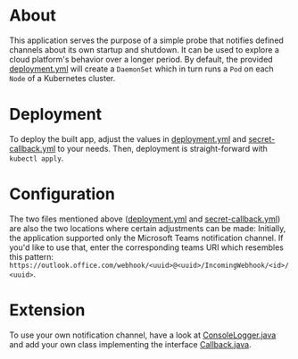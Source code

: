 # About
This application serves the purpose of a simple probe that notifies defined channels about its own startup and shutdown.
It can be used to explore a cloud platform's behavior over a longer period.
By default, the provided [deployment.yml](k8s/deployment.yml) will create a `DaemonSet` which in turn runs a `Pod` on each `Node` of a Kubernetes cluster.

# Deployment
To deploy the built app, adjust the values in [deployment.yml](k8s/deployment.yml) and [secret-callback.yml](k8s/secret-callback.yml) to your needs.
Then, deployment is straight-forward with `kubectl apply`. 

# Configuration
The two files mentioned above ([deployment.yml](k8s/deployment.yml) and [secret-callback.yml](k8s/secret-callback.yml)) are also the two locations where certain adjustments can be made:
Initially, the application supported only the Microsoft Teams notification channel.
If you'd like to use that, enter the corresponding teams URI which resembles this pattern: `https://outlook.office.com/webhook/<uuid>@<uuid>/IncomingWebhook/<id>/<uuid>`. 

# Extension
To use your own notification channel, have a look at [ConsoleLogger.java](src/main/java/com/swisscom/clouds/callbacks/console/ConsoleLogger.java) and add your own class implementing the interface [Callback.java](src/main/java/com/swisscom/clouds/callbacks/Callback.java).